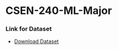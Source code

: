 # CSEN-240-ML-Major

### Link for Dataset

- [Download Dataset](https://drive.google.com/drive/folders/1OiqcLwiOaqw-sjtZX5qKAtwp4x5tkRSC?usp=sharing)
